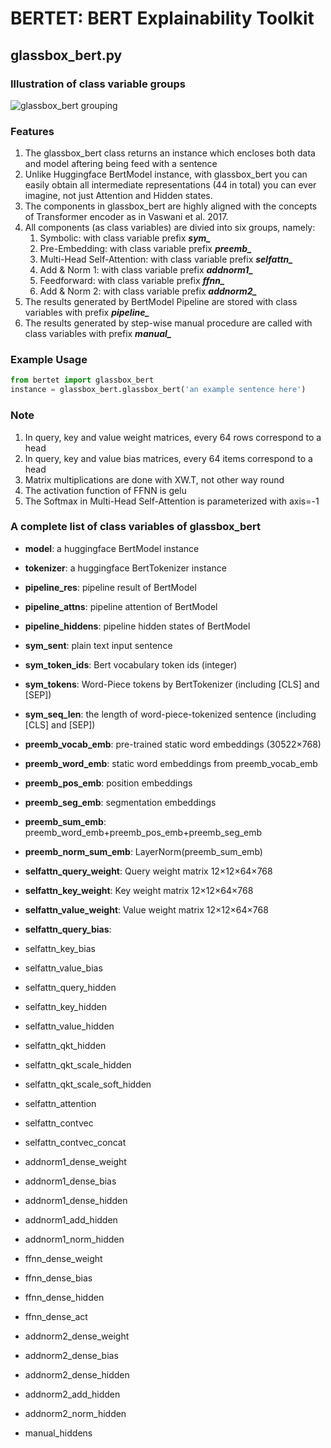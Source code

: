 # BERTET: BERT Explainability Toolkit
## glassbox_bert.py
### Illustration of class variable groups
![glassbox_bert grouping](https://github.com/johnthehow/bertet/blob/master/figure1.png)
### Features
1. The glassbox_bert class returns an instance which encloses both data and model aftering being feed with a sentence
2. Unlike Huggingface BertModel instance, with glassbox_bert you can easily obtain all intermediate representations (44 in total) you can ever imagine, not just Attention and Hidden states.
3. The components in glassbox_bert are highly aligned with the concepts of Transformer encoder as in Vaswani et al. 2017.
4. All components (as class variables) are divied into six groups, namely:
	1. Symbolic: with class variable prefix ***sym_***
	1. Pre-Embedding: with class variable prefix ***preemb_***
	1. Multi-Head Self-Attention: with class variable prefix ***selfattn_***
	1. Add & Norm 1: with class variable prefix ***addnorm1_***
	1. Feedforward: with class variable prefix ***ffnn_***
	1. Add & Norm 2: with class variable prefix ***addnorm2_***
5. The results generated by BertModel Pipeline are stored with class variables with prefix ***pipeline_***
6. The results generated by step-wise manual procedure are called with class variables with prefix ***manual_***

### Example Usage
```python
from bertet import glassbox_bert
instance = glassbox_bert.glassbox_bert('an example sentence here')

```

### Note
1. In query, key and value weight matrices, every 64 rows correspond to a head
2. In query, key and value bias matrices, every 64 items correspond to a head
3. Matrix multiplications are done with XW.T, not other way round
3. The activation function of FFNN is gelu
4. The Softmax in Multi-Head Self-Attention is parameterized with axis=-1

### A complete list of class variables of glassbox_bert
* ****model****: a huggingface BertModel instance
* **tokenizer**: a huggingface BertTokenizer instance

* **pipeline_res**: pipeline result of BertModel
* **pipeline_attns**: pipeline attention of BertModel
* **pipeline_hiddens**: pipeline hidden states of BertModel

* **sym_sent**: plain text input sentence
* **sym_token_ids**: Bert vocabulary token ids (integer)
* **sym_tokens**: Word-Piece tokens by BertTokenizer (including [CLS] and [SEP])
* **sym_seq_len**: the length of word-piece-tokenized sentence (including [CLS] and [SEP])

* **preemb_vocab_emb**: pre-trained static word embeddings (30522×768)
* **preemb_word_emb**: static word embeddings from preemb_vocab_emb
* **preemb_pos_emb**: position embeddings
* **preemb_seg_emb**: segmentation embeddings
* **preemb_sum_emb**: preemb_word_emb+preemb_pos_emb+preemb_seg_emb
* **preemb_norm_sum_emb**: LayerNorm(preemb_sum_emb)

* **selfattn_query_weight**: Query weight matrix 12×12×64×768
* **selfattn_key_weight**: Key weight matrix 12×12×64×768
* **selfattn_value_weight**: Value weight matrix 12×12×64×768
* **selfattn_query_bias**: 
* selfattn_key_bias
* selfattn_value_bias
* selfattn_query_hidden
* selfattn_key_hidden
* selfattn_value_hidden
* selfattn_qkt_hidden
* selfattn_qkt_scale_hidden
* selfattn_qkt_scale_soft_hidden
* selfattn_attention
* selfattn_contvec
* selfattn_contvec_concat

* addnorm1_dense_weight
* addnorm1_dense_bias
* addnorm1_dense_hidden
* addnorm1_add_hidden
* addnorm1_norm_hidden

* ffnn_dense_weight
* ffnn_dense_bias
* ffnn_dense_hidden
* ffnn_dense_act

* addnorm2_dense_weight
* addnorm2_dense_bias
* addnorm2_dense_hidden
* addnorm2_add_hidden
* addnorm2_norm_hidden

* manual_hiddens


